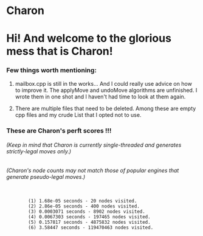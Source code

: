 # Charon
# Hi! And welcome to the glorious mess that is Charon!

### Few things worth mentioning:

<p>
 <ol>
  <li>
   <p>
mailbox.cpp is still in the works... And I could really use advice on how to improve it.
The applyMove and undoMove algorithms are unfinished. I wrote them in one shot and I 
haven't had time to look at them again.
   </p> 
  <li>
   <p>
There are multiple files that need to be deleted. Among these are empty cpp files and 
my crude List that I opted not to use.
   </p>
  </li> 
 </ol> 
</p>

### These are Charon's perft scores !!!
###### (Keep in mind that Charon is currently single-threaded and generates strictly-legal moves only.)
###### (Charon's node counts may not match those of popular engines that generate pseudo-legal moves.)


 <pre>
  <code>
        (1) 1.68e-05 seconds - 20 nodes visited.
        (2) 2.86e-05 seconds - 400 nodes visited.
        (3) 0.0003071 seconds - 8902 nodes visited.
        (4) 0.0067303 seconds - 197465 nodes visited.
        (5) 0.157817 seconds - 4875832 nodes visited.
        (6) 3.58447 seconds - 119470463 nodes visited.
 </code>
</pre> 
